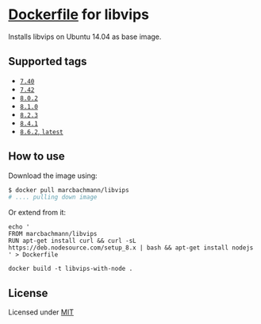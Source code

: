 # [Dockerfile](https://registry.hub.docker.com/u/marcbachmann/libvips/) for libvips

Installs libvips on Ubuntu 14.04 as base image.


## Supported tags

- [`7.40`](https://github.com/marcbachmann/dockerfile-libvips/tree/master)
- [`7.42`](https://github.com/marcbachmann/dockerfile-libvips/tree/7.42.3)
- [`8.0.2`](https://github.com/marcbachmann/dockerfile-libvips/tree/8.0.2)
- [`8.1.0`](https://github.com/marcbachmann/dockerfile-libvips/tree/8.1.0)
- [`8.2.3`](https://github.com/marcbachmann/dockerfile-libvips/tree/8.2.3)
- [`8.4.1`](https://github.com/marcbachmann/dockerfile-libvips/tree/8.4.1)
- [`8.6.2`, `latest`](https://github.com/marcbachmann/dockerfile-libvips/tree/8.6.2)

## How to use

Download the image using:

```bash
$ docker pull marcbachmann/libvips
# .... pulling down image
```

Or extend from it:
```
echo '
FROM marcbachmann/libvips
RUN apt-get install curl && curl -sL https://deb.nodesource.com/setup_8.x | bash && apt-get install nodejs
' > Dockerfile

docker build -t libvips-with-node .
```


## License

Licensed under [MIT](http://opensource.org/licenses/mit-license.html)
